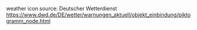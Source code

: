 weather icon source: Deutscher Wetterdienst https://www.dwd.de/DE/wetter/warnungen_aktuell/objekt_einbindung/piktogramm_node.html
